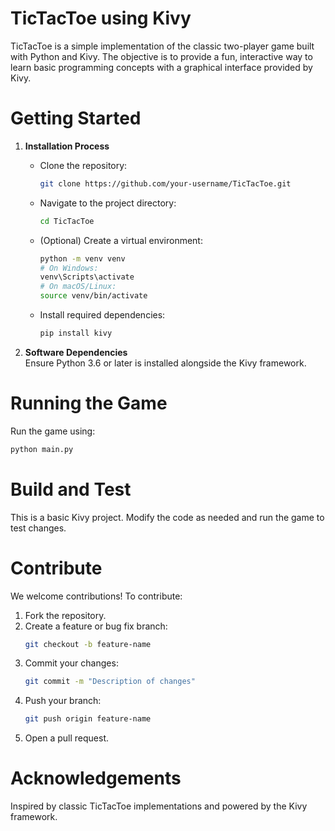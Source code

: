 # TicTacToe using Kivy

TicTacToe is a simple implementation of the classic two-player game built with Python and Kivy. The objective is to provide a fun, interactive way to learn basic programming concepts with a graphical interface provided by Kivy.

# Getting Started

1. **Installation Process**  
   - Clone the repository:  
     ```bash
     git clone https://github.com/your-username/TicTacToe.git
     ```
   - Navigate to the project directory:  
     ```bash
     cd TicTacToe
     ```
   - (Optional) Create a virtual environment:
     ```bash
     python -m venv venv
     # On Windows:
     venv\Scripts\activate
     # On macOS/Linux:
     source venv/bin/activate
     ```
   - Install required dependencies:
     ```bash
     pip install kivy
     ```

2. **Software Dependencies**  
   Ensure Python 3.6 or later is installed alongside the Kivy framework.

# Running the Game

Run the game using:
```bash
python main.py
```

# Build and Test

This is a basic Kivy project. Modify the code as needed and run the game to test changes.

# Contribute

We welcome contributions! To contribute:

1. Fork the repository.
2. Create a feature or bug fix branch:
   ```bash
   git checkout -b feature-name
   ```
3. Commit your changes:
   ```bash
   git commit -m "Description of changes"
   ```
4. Push your branch:
   ```bash
   git push origin feature-name
   ```
5. Open a pull request.

# Acknowledgements

Inspired by classic TicTacToe implementations and powered by the Kivy framework.
